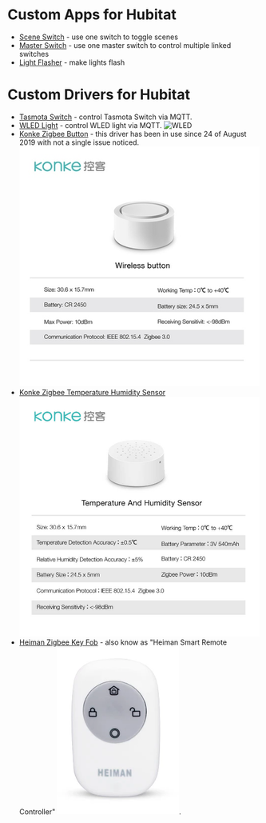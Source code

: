 # Custom Apps for Hubitat

* [Scene Switch](apps/scene-switch) - use one switch to toggle scenes
* [Master Switch](apps/master-switch) - use one master switch to control multiple linked switches
* [Light Flasher](apps/light-flasher) - make lights flash

# Custom Drivers for Hubitat

* [Tasmota Switch](drivers/tasmota-mqtt-switch.groovy) - control Tasmota Switch via MQTT.
* [WLED Light](drivers/wled-light.groovy) - control WLED light via MQTT. ![WLED](https://raw.githubusercontent.com/Aircoookie/WLED/master/wled_logo.png)
* [Konke Zigbee Button](drivers/konke-zigbee-button.groovy) - this driver has been in use since 24 of August 2019 with not a single issue noticed. ![Konke Zigbee Button](./images/konke-zigbee-button.jpeg)
* [Konke Zigbee Temperature Humidity Sensor](drivers/konke-zigbee-temp-humidity-sensor.groovy) ![Konke Zigbee Button](./images/konke-zigbee-temp-humidity-sensor.jpg)
* [Heiman Zigbee Key Fob](drivers/heiman-zigbee-key-fob.groovy) - also know as "Heiman Smart Remote Controller" ![Heiman Zigbee Key Fob](./images/heiman-zigbee-key-fob.png).